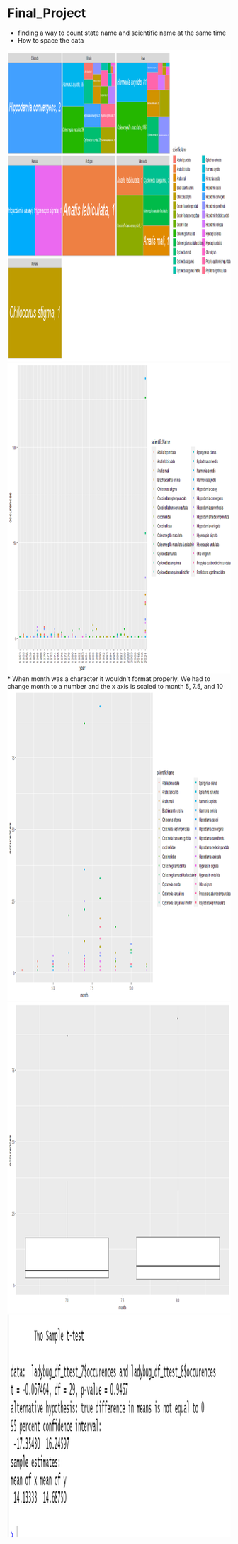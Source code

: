# Final_Project
* finding a way to count state name and scientific name at the same time 
* How to space the data 
<img src="images/Rplot03.png" alt="Girl in a jacket" width="1400" height="700">
<img src="images/Rplot.png" alt="Girl in a jacket" width="1400" height="700">
* When month was a character it wouldn't format properly. We had to change month to a number and the x axis is scaled to month 5, 7.5, and 10 
<img src="images/Rplot06.png" alt="Girl in a jacket" width="1400" height="700">
<img src="images/Rplot07.png" alt="Girl in a jacket" width="1200" height="700">
<img src="images/ttest_ladybug.png" alt="Girl in a jacket" width="1200" height="500">
